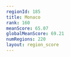 ```yaml
---
regionId: 185
title: Monaco
rank: 160
meanScore: 65.07
globalMeanScore: 69.21
numRegions: 220
layout: region_score
---
```

